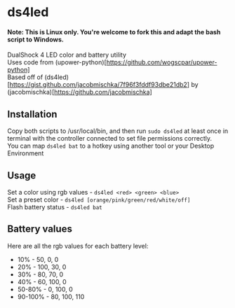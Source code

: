 # ds4led
#### Note: This is Linux only. You're welcome to fork this and adapt the bash script to Windows.
DualShock 4 LED color and battery utility  
Uses code from (upower-python)[https://github.com/wogscpar/upower-python]  
Based off of (ds4led)[https://gist.github.com/jacobmischka/7f96f3fddf93dbe21db2] by (jacobmischka)[https://github.com/jacobmischka]

## Installation
Copy both scripts to /usr/local/bin, and then run `sudo ds4led` at least once in terminal with the controller connected to set file permissions correctly.  
You can map `ds4led bat` to a hotkey using another tool or your Desktop Environment

## Usage
Set a color using rgb values - `ds4led <red> <green> <blue>`  
Set a preset color - `ds4led [orange/pink/green/red/white/off]`  
Flash battery status - `ds4led bat`

## Battery values
Here are all the rgb values for each battery level:

* 10% - 50, 0, 0
* 20% - 100, 30, 0
* 30% - 80, 70, 0
* 40% - 60, 100, 0
* 50-80% - 0, 100, 0
* 90-100% - 80, 100, 110